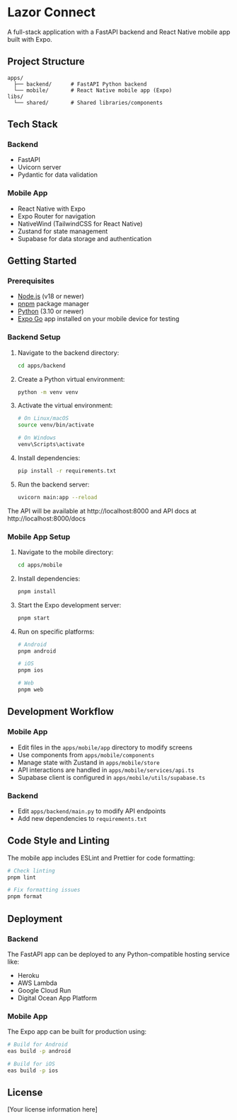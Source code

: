 # Lazor Connect

A full-stack application with a FastAPI backend and React Native mobile app built with Expo.

## Project Structure

```
apps/
  ├── backend/      # FastAPI Python backend
  └── mobile/       # React Native mobile app (Expo)
libs/
  └── shared/       # Shared libraries/components
```

## Tech Stack

### Backend

- FastAPI
- Uvicorn server
- Pydantic for data validation

### Mobile App

- React Native with Expo
- Expo Router for navigation
- NativeWind (TailwindCSS for React Native)
- Zustand for state management
- Supabase for data storage and authentication

## Getting Started

### Prerequisites

- [Node.js](https://nodejs.org/) (v18 or newer)
- [pnpm](https://pnpm.io/) package manager
- [Python](https://www.python.org/) (3.10 or newer)
- [Expo Go](https://expo.dev/client) app installed on your mobile device for testing

### Backend Setup

1. Navigate to the backend directory:

   ```bash
   cd apps/backend
   ```

2. Create a Python virtual environment:

   ```bash
   python -m venv venv
   ```

3. Activate the virtual environment:

   ```bash
   # On Linux/macOS
   source venv/bin/activate

   # On Windows
   venv\Scripts\activate
   ```

4. Install dependencies:

   ```bash
   pip install -r requirements.txt
   ```

5. Run the backend server:
   ```bash
   uvicorn main:app --reload
   ```

The API will be available at http://localhost:8000 and API docs at http://localhost:8000/docs

### Mobile App Setup

1. Navigate to the mobile directory:

   ```bash
   cd apps/mobile
   ```

2. Install dependencies:

   ```bash
   pnpm install
   ```

3. Start the Expo development server:

   ```bash
   pnpm start
   ```

4. Run on specific platforms:

   ```bash
   # Android
   pnpm android

   # iOS
   pnpm ios

   # Web
   pnpm web
   ```

## Development Workflow

### Mobile App

- Edit files in the `apps/mobile/app` directory to modify screens
- Use components from `apps/mobile/components`
- Manage state with Zustand in `apps/mobile/store`
- API interactions are handled in `apps/mobile/services/api.ts`
- Supabase client is configured in `apps/mobile/utils/supabase.ts`

### Backend

- Edit `apps/backend/main.py` to modify API endpoints
- Add new dependencies to `requirements.txt`

## Code Style and Linting

The mobile app includes ESLint and Prettier for code formatting:

```bash
# Check linting
pnpm lint

# Fix formatting issues
pnpm format
```

## Deployment

### Backend

The FastAPI app can be deployed to any Python-compatible hosting service like:

- Heroku
- AWS Lambda
- Google Cloud Run
- Digital Ocean App Platform

### Mobile App

The Expo app can be built for production using:

```bash
# Build for Android
eas build -p android

# Build for iOS
eas build -p ios
```

## License

[Your license information here]
